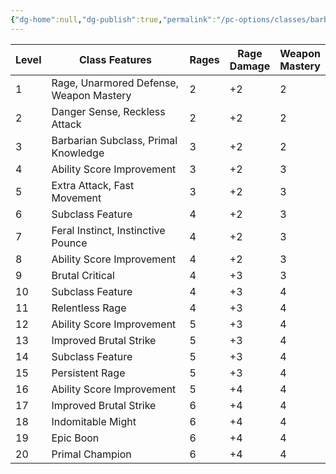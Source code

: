 ```yaml
---
{"dg-home":null,"dg-publish":true,"permalink":"/pc-options/classes/barbarian/","dgPassFrontmatter":true,"created":"2025-03-23T02:10:31.501+11:00","updated":"2025-03-24T21:29:54.432+11:00"}
---
```


| Level | Class Features                          | Rages | Rage  <br>Damage | Weapon  <br>Mastery |
| ----- | --------------------------------------- | ----- | ---------------- | ------------------- |
| 1     | Rage, Unarmored Defense, Weapon Mastery | 2     | +2               | 2                   |
| 2     | Danger Sense, Reckless Attack           | 2     | +2               | 2                   |
| 3     | Barbarian Subclass, Primal Knowledge    | 3     | +2               | 2                   |
| 4     | Ability Score Improvement               | 3     | +2               | 3                   |
| 5     | Extra Attack, Fast Movement             | 3     | +2               | 3                   |
| 6     | Subclass Feature                        | 4     | +2               | 3                   |
| 7     | Feral Instinct, Instinctive Pounce      | 4     | +2               | 3                   |
| 8     | Ability Score Improvement               | 4     | +2               | 3                   |
| 9     | Brutal Critical                         | 4     | +3               | 3                   |
| 10    | Subclass Feature                        | 4     | +3               | 4                   |
| 11    | Relentless Rage                         | 4     | +3               | 4                   |
| 12    | Ability Score Improvement               | 5     | +3               | 4                   |
| 13    | Improved Brutal Strike                  | 5     | +3               | 4                   |
| 14    | Subclass Feature                        | 5     | +3               | 4                   |
| 15    | Persistent Rage                         | 5     | +3               | 4                   |
| 16    | Ability Score Improvement               | 5     | +4               | 4                   |
| 17    | Improved Brutal Strike                  | 6     | +4               | 4                   |
| 18    | Indomitable Might                       | 6     | +4               | 4                   |
| 19    | Epic Boon                               | 6     | +4               | 4                   |
| 20    | Primal Champion                         | 6     | +4               | 4                   |
